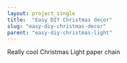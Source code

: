 ```yaml
---
layout: project_single
title:  "Easy DIY Christmas decor"
slug: "easy-diy-christmas-decor"
parent: "easy-diy-christmas-light"
---
```

Really cool Christmas Light paper chain